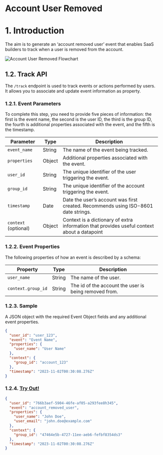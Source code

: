# Account User Removed

# 1. Introduction

The aim is to generate an ‘account removed user’ event that enables SaaS builders to track when a user is removed from the account.

![Account User Removed Flowchart](/img/docs/events/account_removed_user.png)

## 1.2. Track API

The `/track` endpoint is used to track events or actions performed by users. It allows you to associate and update event information as property.

### 1.2.1. Event Parameters

To complete this step, you need to provide five pieces of information: the first is the event name, the second is the user ID, the third is the group ID, the fourth is additional properties associated with the event, and the fifth is the timestamp.

| Parameter   | Type   | Description                                                  |
|-------------|--------|--------------------------------------------------------------|
| `event_name`| String | The name of the event being tracked.                         |
| `properties`| Object | Additional properties associated with the event.             |
| `user_id`   | String | The unique identifier of the user triggering the event.      |
| `group_id`  | String | The unique identifier of the account triggering the event.   |
| `timestamp` | Date   | Date the user’s account was first created. Recommends using ISO-8601 date strings. |
| `context` (optional) | Object | Context is a dictionary of extra information that provides useful context about a datapoint |

### 1.2.2. Event Properties

The following properties of how an event is described by a schema:

| Property       | Type   | Description                                    |
|----------------|--------|------------------------------------------------|
| `user_name`    | String | The name of the user.                          |
| `context.group_id` | String | The id of the account the user is being removed from. |

### 1.2.3. Sample

A JSON object with the required Event Object fields and any additional event properties.

```json
{
  "user_id": "user_123",
  "event": "Event Name",
  "properties": {
    "user_name": "User Name"
  },
  "context": {
    "group_id": "account_123"
  },
  "timestamp": "2023-11-02T00:30:08.276Z"
}
```


### 1.2.4. [Try Out!](../../../../../integrate/public_apis/track)

```json
{
  "user_id": "766b3aef-5904-46fe-af05-a293fee8h345",
  "event": "account_removed_user",
  "properties": {
    "user_name": "John Doe",
    "user_email": "john.doe@example.com"
  },
  "context": {
    "group_id": "47464e5b-4727-11ee-aeb6-fefbf8354ds3"
  },
  "timestamp": "2023-11-02T00:30:08.276Z"
}
```
